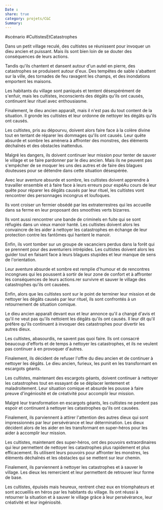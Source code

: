 ```yaml
---
Date : 
share: true 
category: projets/C&C
Summary: 
---
```


#scénario #CultistesEtCatastrophes 

Dans un petit village reculé, des cultistes se réunissent pour invoquer un dieu ancien et puissant. Mais ils sont bien loin de se douter des conséquences de leurs actions.

Tandis qu'ils chantent et dansent autour d'un autel en pierre, des catastrophes se produisent autour d'eux. Des tempêtes de sable s'abattent sur la ville, des tornades de feu ravagent les champs, et des inondations emportent les maisons.

Les habitants du village sont paniqués et tentent désespérément de s'enfuir, mais les cultistes, inconscients des dégâts qu'ils ont causés, continuent leur rituel avec enthousiasme.

Finalement, le dieu ancien apparaît, mais il n'est pas du tout content de la situation. Il gronde les cultistes et leur ordonne de nettoyer les dégâts qu'ils ont causés.

Les cultistes, pris au dépourvu, doivent alors faire face à la colère divine tout en tentant de réparer les dommages qu'ils ont causés. Leur quête absurde et sombre les amènera à affronter des monstres, des éléments déchaînés et des obstacles inattendus.

Malgré les dangers, ils doivent continuer leur mission pour tenter de sauver le village et se faire pardonner par le dieu ancien. Mais ils ne peuvent pas s'empêcher de se moquer les uns des autres et de faire des blagues douteuses pour se détendre dans cette situation désespérée.

Avec leur aventure absurde et sombre, les cultistes doivent apprendre à travailler ensemble et à faire face à leurs erreurs pour espéAu cours de leur quête pour réparer les dégâts causés par leur rituel, les cultistes vont rencontrer des personnages incongrus et loufoques.

Ils vont croiser un fermier obsédé par les extraterrestres qui les accueille dans sa ferme en leur proposant des smoothies verts bizarres.

Ils vont aussi rencontrer une bande de criminels en fuite qui se sont réfugiés dans un vieux manoir hanté. Les cultistes doivent alors les convaincre de les aider à nettoyer les catastrophes en échange de leur protection contre les fantômes qui hantent le manoir.

Enfin, ils vont tomber sur un groupe de vacanciers perdus dans la forêt qui se prennent pour des aventuriers intrépides. Les cultistes doivent alors les guider tout en faisant face à leurs blagues stupides et leur manque de sens de l'orientation.

Leur aventure absurde et sombre est remplie d'humour et de rencontres incongrues qui les poussent à sortir de leur zone de confort et à affronter les conséquences de leurs actions.rer survivre et sauver le village des catastrophes qu'ils ont causées.

Enfin, alors que les cultistes sont sur le point de terminer leur mission et de nettoyer les dégâts causés par leur rituel, ils sont confrontés à un retournement de situation comique.

Le dieu ancien apparaît devant eux et leur annonce qu'il a changé d'avis et qu'il ne veut pas qu'ils nettoient les dégâts qu'ils ont causés. Il leur dit qu'il préfère qu'ils continuent à invoquer des catastrophes pour divertir les autres dieux.

Les cultistes, abasourdis, ne savent pas quoi faire. Ils ont consacré beaucoup d'efforts et de temps à nettoyer les catastrophes, et ils ne veulent pas continuer à en provoquer d'autres.

Finalement, ils décident de refuser l'offre du dieu ancien et de continuer à nettoyer les dégâts. Le dieu ancien, furieux, les punit en les transformant en escargots géants.

Les cultistes, maintenant des escargots géants, doivent continuer à nettoyer les catastrophes tout en essayant de se déplacer lentement et maladroitement. Leur situation comique et absurde les pousse à faire preuve d'ingéniosité et de créativité pour accomplir leur mission.

Malgré leur transformation en escargots géants, les cultistes ne perdent pas espoir et continuent à nettoyer les catastrophes qu'ils ont causées.

Finalement, ils parviennent à attirer l'attention des autres dieux qui sont impressionnés par leur persévérance et leur détermination. Les dieux décident alors de les aider en les transformant en super-héros pour les aider à accomplir leur mission.

Les cultistes, maintenant des super-héros, ont des pouvoirs extraordinaires qui leur permettent de nettoyer les catastrophes plus rapidement et plus efficacement. Ils utilisent leurs pouvoirs pour affronter les monstres, les éléments déchaînés et les obstacles qui se mettent sur leur chemin.

Finalement, ils parviennent à nettoyer les catastrophes et à sauver le village. Les dieux les remercient et leur permettent de retrouver leur forme de base.

Les cultistes, épuisés mais heureux, rentrent chez eux en triomphateurs et sont accueillis en héros par les habitants du village. Ils ont réussi à retourner la situation et à sauver le village grâce à leur persévérance, leur créativité et leur ingéniosité.